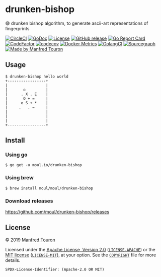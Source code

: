 # drunken-bishop

:smile: drunken bishop algorithm, to generate ascii-art representations of fingerprints

[![CircleCI](https://circleci.com/gh/moul/drunken-bishop.svg?style=shield)](https://circleci.com/gh/moul/drunken-bishop)
[![GoDoc](https://godoc.org/moul.io/drunken-bishop?status.svg)](https://godoc.org/moul.io/drunken-bishop)
[![License](https://img.shields.io/badge/license-Apache--2.0%20%2F%20MIT-%2397ca00.svg)](https://github.com/moul/drunken-bishop/blob/master/COPYRIGHT)
[![GitHub release](https://img.shields.io/github/release/moul/drunken-bishop.svg)](https://github.com/moul/drunken-bishop/releases)
[![Go Report Card](https://goreportcard.com/badge/moul.io/drunken-bishop)](https://goreportcard.com/report/moul.io/drunken-bishop)
[![CodeFactor](https://www.codefactor.io/repository/github/moul/drunken-bishop/badge)](https://www.codefactor.io/repository/github/moul/drunken-bishop)
[![codecov](https://codecov.io/gh/moul/drunken-bishop/branch/master/graph/badge.svg)](https://codecov.io/gh/moul/drunken-bishop)
[![Docker Metrics](https://images.microbadger.com/badges/image/moul/drunken-bishop.svg)](https://microbadger.com/images/moul/drunken-bishop)
[![GolangCI](https://golangci.com/badges/github.com/moul/drunken-bishop.svg)](https://golangci.com/r/github.com/moul/drunken-bishop)
[![Sourcegraph](https://sourcegraph.com/github.com/moul/drunken-bishop/-/badge.svg)](https://sourcegraph.com/github.com/moul/drunken-bishop?badge)
[![Made by Manfred Touron](https://img.shields.io/badge/made%20by-Manfred%20Touron-blue.svg?style=flat)](https://manfred.life/)


## Usage

```console
$ drunken-bishop hello world
+-----------------+
|                 |
|       o         |
|      . X . E    |
|       O + =     |
|      o S + *    |
|     .   . =     |
|                 |
|                 |
|                 |
+-----------------+
```

## Install

### Using go

```console
$ go get -u moul.io/drunken-bishop
```

### Using brew

```console
$ brew install moul/moul/drunken-bishop
```

### Download releases

https://github.com/moul/drunken-bishop/releases

## License

© 2019 [Manfred Touron](https://manfred.life)

Licensed under the [Apache License, Version 2.0](https://www.apache.org/licenses/LICENSE-2.0) ([`LICENSE-APACHE`](LICENSE-APACHE)) or the [MIT license](https://opensource.org/licenses/MIT) ([`LICENSE-MIT`](LICENSE-MIT)), at your option. See the [`COPYRIGHT`](COPYRIGHT) file for more details.

`SPDX-License-Identifier: (Apache-2.0 OR MIT)`
